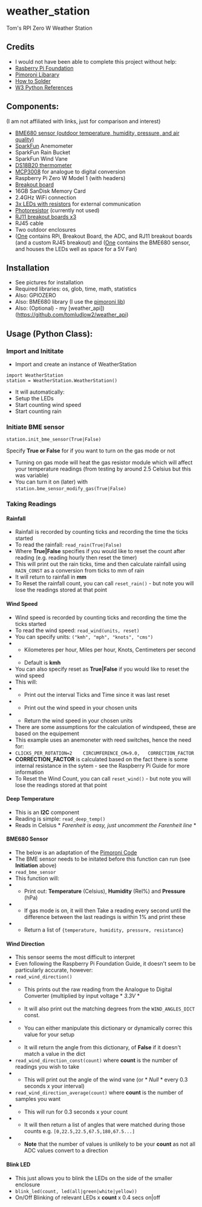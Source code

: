 # weather_station
Tom's RPI Zero W Weather Station

## Credits
- I would not have been able to complete this project without help:
- [Rasberry Pi Foundation](https://projects.raspberrypi.org/en/projects/build-your-own-weather-station/2)
- [Pimoroni Libarary](https://learn.pimoroni.com/article/getting-started-with-bme680-breakout)
- [How to Solder](https://www.youtube.com/watch?v=6rmErwU5E-k&ab_channel=wermy)
- [W3 Python References](https://www.w3schools.com/python/python_reference.asp)

## Components:
(I am not affiliated with links, just for comparison and interest)
- [BME680 sensor (outdoor temperature,  humidity,  pressure,  and air quality)](https://shop.pimoroni.com/products/bme680-breakout?variant=12491552129107&currency=GBP)
- [SparkFun](https://www.sparkfun.com/products/15901) Anemometer
- SparkFun Rain Bucket
- SparkFun Wind Vane
- [DS18B20 thermometer](https://thepihut.com/blogs/raspberry-pi-tutorials/18095732-sensors-temperature-with-the-1-wire-interface-and-the-ds18b20)
- [MCP3008](https://thepihut.com/products/adafruit-mcp3008-8-channel-10-bit-adc-with-spi-interface) for analogue to digital conversion
- Raspberry Pi Zero W Model 1 (with headers)
- [Breakout board](https://www.amazon.co.uk/gp/product/B072R5L3QP/ref=ppx_yo_dt_b_asin_title_o07_s00?ie=UTF8&psc=1)
- 16GB SanDisk Memory Card
- 2.4GHz WiFi connection
- [3x LEDs with resistors](https://osoyoo.com/2016/04/12/raspberry-pi-3-s/) for external communication
- [Photoresistor](https://osoyoo.com/2016/04/12/raspberry-pi-3-s/) (currently not used)
- [RJ11 breakout boards x3](https://thepihut.com/products/rj11-breakout-board)
- RJ45 cable
- Two outdoor enclosures
- ([One](https://www.ebay.co.uk/itm/393426797123?var=662256933227) contains RPi, Breakout Board, the ADC, and RJ11 breakout boards (and a custom RJ45 breakout) and ([One](https://www.toolstation.com/junction-box-ip55/p60297) contains the BME680 sensor, and houses the LEDs well as space for a 5V Fan)


## Installation
- See pictures for installation
- Required libraries:  os, glob, time, math, statistics
- Also: GPIOZERO
- Also: BME680 library (I use the [pimoroni lib](https://github.com/pimoroni/bme680-python))
- Also: (Optional) - my [weather_api])(https://github.com/tomludlow2/weather_api)

## Usage (Python Class):
### Import and Inititate
- Import and create an instance of WeatherStation
```
import WeatherStation
station = WeatherStation.WeatherStation()
```
- It will automatically:
- Setup the LEDs
- Start counting wind speed
- Start counting rain

### Initiate BME sensor
```
station.init_bme_sensor(True|False)
```
Specify **True or False** for if you want to turn on the gas mode or not
- Turning on gas mode will heat the gas resistor module which will affect your temperature readings (from testing by around 2.5 Celsius but this was variable)
- You can turn it on (later) with ```station.bme_sensor_modify_gas(True|False)```

### Taking Readings
#### Rainfall
- Rainfall is recorded by counting ticks and recording the time the ticks started
- To read the rainfall:  ```read_rain(True|False)``` 
- Where **True|False** specifies if you would like to reset the count after reading (e.g. reading hourly then reset the timer)
- This will print out the rain ticks, time and then calculate rainfall using ```RAIN_CONST``` as a conversion from ticks to mm of rain
- It will return to rainfall in **mm**
- To Reset the rainfall count, you can call ```reset_rain()``` - but note you will lose the readings stored at that point

#### Wind Speed
- Wind speed is recorded by counting ticks and recording the time the ticks started
- To read the wind speed: ```read_wind(units, reset)```
- You can specify units: ```("kmh", "mph", "knots", "cms")```
- - Kilometeres per hour,    Miles per hour,   Knots,   Centimeters per second
- - Default is **kmh**
- You can also specify reset as **True|False** if you would like to reset the wind speed
- This will:
- - Print out the interval Ticks and Time since it was last reset
- - Print out the wind speed in your chosen units
- - Return the wind speed in your chosen units
- There are some assumptions for the calculation of windspeed, these are based on the equipement
- This example uses an anemoneter with reed switches, hence the need for:
- ```CLICKS_PER_ROTATION=2    CIRCUMFERENCE_CM=9.0,   CORRECTION_FACTOR```
- **CORRECTION_FACTOR** is calculated based on the fact there is some internal resistance in the sytem - see the Raspberry Pi Guide for more information
- To Reset the Wind Count, you can call ```reset_wind()``` - but note you will lose the readings stored at that point


#### Deep Temperature
- This is an **I2C** component
- Reading is simple:  ```read_deep_temp()```
- Reads in Celsius * *Farenheit is easy, just uncomment the Farenheit line* *

#### BME680 Sensor
- The below is an adaptation of the [Pimoroni Code](https://learn.pimoroni.com/article/getting-started-with-bme680-breakout)
- The BME sensor needs to be initated before this function can run (see **Initiation** above)
- ```read_bme_sensor```
- This function will:
- - Print out:  **Temperature** (Celsius), **Humidity** (Rel%) and **Pressure** (hPa)
- - If gas mode is on, it will then Take a reading every second until the difference between the last readings is within 1% and print these
- - Return a list of ```{temperature, humidity, pressure, resistance}```

#### Wind Direction
- This sensor seems the most difficult to interpret
- Even following the Raspberry Pi Foundation Guide, it doesn't seem to be particularly accurate, however:
- ```read_wind_direction()```
- - This prints out the raw reading from the Analogue to Digital Converter (multiplied by input voltage * *3.3V* *
- - It will also print out the matching degrees from the ```WIND_ANGLES_DICT``` const. 
- - You can either manipulate this dictionary or dynamically correc this value for your setup
- - It will return the angle from this dictionary, of **False** if it doesn't match a value in the dict
- ```read_wind_direction_const(count)``` where **count** is the number of readings you wish to take
- - This will print out the angle of the wind vane (or * *Null* * every 0.3 seconds x your interval)
- ```read_wind_direction_average(count)``` where **count** is the number of samples you want
- - This will run for 0.3 seconds x your count
- - It will then return a list of angles that were matched during those counts e.g. ```[0,22.5,22.5,67.5,180,67.5...]``` 
- - **Note** that the number of values is unlikely to be your **count** as not all ADC values convert to a direction


#### Blink LED
- This just allows you to blink the LEDs on the side of the smaller enclosure
- ```blink_led(count, led(all|green|white|yellow))```
- On/Off Blinking of relevant LEDs x **count** x 0.4 secs on|off
